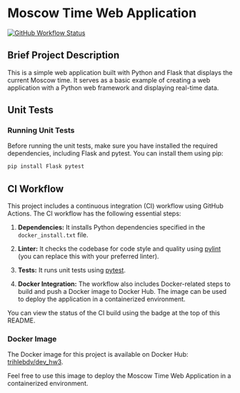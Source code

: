 # Moscow Time Web Application

[![GitHub Workflow Status](https://img.shields.io/github/workflow/status/CyberTDan/DevOps/Python%20CI%20with%20Docker?label=CI%20Build)](https://github.com/CyberTDan/DevOps/actions)

## Brief Project Description

This is a simple web application built with Python and Flask that displays the current Moscow time. It serves as a basic example of creating a web application with a Python web framework and displaying real-time data.

## Unit Tests

### Running Unit Tests

Before running the unit tests, make sure you have installed the required dependencies, including Flask and pytest. You can install them using pip:

```bash
pip install Flask pytest
```

## CI Workflow

This project includes a continuous integration (CI) workflow using GitHub Actions. The CI workflow has the following essential steps:

1. **Dependencies:** It installs Python dependencies specified in the `docker_install.txt` file.

2. **Linter:** It checks the codebase for code style and quality using [pylint](https://pypi.org/project/pylint/) (you can replace this with your preferred linter).

3. **Tests:** It runs unit tests using [pytest](https://docs.pytest.org/en/latest/).

4. **Docker Integration:** The workflow also includes Docker-related steps to build and push a Docker image to Docker Hub. The image can be used to deploy the application in a containerized environment.

You can view the status of the CI build using the badge at the top of this README.

### Docker Image

The Docker image for this project is available on Docker Hub: [trihlebdv/dev_hw3](https://hub.docker.com/r/trihlebdv/dev_hw3).

Feel free to use this image to deploy the Moscow Time Web Application in a containerized environment.
